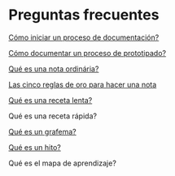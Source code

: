 # Preguntas frecuentes #

[Cómo iniciar un proceso de documentación?](https://github.com/docART/documentacion/blob/recipe/prototyping/00_iniciar_la_documentacion.md)

[Cómo documentar un proceso de prototipado?](https://github.com/docART/documentacion/blob/recipe/prototyping/04_la_representacion_del_prototipo.md)

[Qué es una nota ordinária?](https://github.com/docART/documentacion/blob/recipe/prototyping/06_descripcion_de_nota.md)

[Las cinco reglas de oro para hacer una nota](https://github.com/docART/documentacion/blob/recipe/prototyping/03_reglas_de_oro.md)

[Qué es una receta lenta?](https://github.com/docART/documentacion/blob/recipe/prototyping/10_nocion_de_receta_lenta.md)

Qué es una receta rápida?

[Qué es un grafema?](https://github.com/docART/documentacion/blob/recipe/prototyping/05_nocion_de_grafema.md)

[Qué es un hito?](https://github.com/docART/documentacion/blob/recipe/prototyping/07_descripcion_de_un_hito.md)

Qué es el mapa de aprendizaje?
